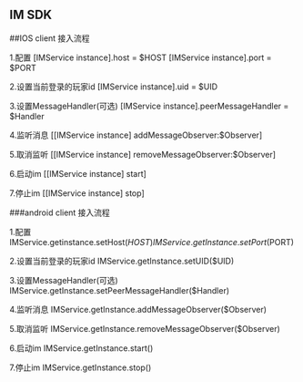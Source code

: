 IM SDK
-------------------


##IOS client 接入流程

1.配置
    [IMService instance].host = $HOST
    [IMService instance].port = $PORT

2.设置当前登录的玩家id
    [IMService instance].uid = $UID

3.设置MessageHandler(可选)
    [IMService instance].peerMessageHandler = $Handler

4.监听消息
    [[IMService instance] addMessageObserver:$Observer]

5.取消监听
    [[IMService instance] removeMessageObserver:$Observer]
    
6.启动im
    [[IMService instance] start]

7.停止im
    [[IMService instance] stop]


###android client 接入流程

1.配置
    IMService.getinstance.setHost($HOST)
    IMService.getInstance.setPort($PORT)

2.设置当前登录的玩家id
    IMService.getInstance.setUID($UID)

3.设置MessageHandler(可选)
    IMService.getInstance.setPeerMessageHandler($Handler)

4.监听消息
    IMService.getInstance.addMessageObserver($Observer)
    
5.取消监听
    IMService.getInstance.removeMessageObserver($Observer)
    
6.启动im
    IMService.getInstance.start()

7.停止im
    IMService.getInstance.stop()
    
